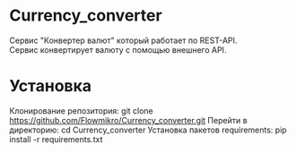 # Currency_converter
Сервис "Конвертер валют" который работает по REST-API.  
Сервис конвертирует валюту с помощью внешнего API.  
# Установка
Клонирование репозитория: git clone https://github.com/Flowmikro/Currency_converter.git
Перейти в директорию: cd Currency_converter
Установка пакетов requirements: pip install -r requirements.txt
